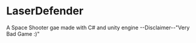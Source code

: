 # LaserDefender
 A Space Shooter gae made with C# and unity engine --Disclaimer--"Very Bad Game :)"
